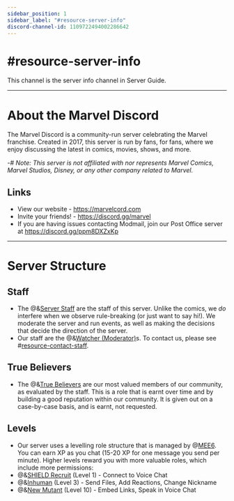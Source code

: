 ```yaml
---
sidebar_position: 1
sidebar_label: "#resource-server-info"
discord-channel-id: 1109722494002286642
---
```


# #resource-server-info

This channel is the server info channel in Server Guide.

---

# About the Marvel Discord
The Marvel Discord is a community-run server celebrating the Marvel franchise. Created in 2017, this server is run by fans, for fans, where we enjoy discussing the latest in comics, movies, shows, and more.

-# *Note: This server is not affiliated with nor represents Marvel Comics, Marvel Studios, Disney, or any other company related to Marvel.*
## Links
* View our website - https://marvelcord.com
* Invite your friends! - https://discord.gg/marvel
* If you are having issues contacting Modmail, join our Post Office server at https://discord.gg/ppm8DXZxKp

---

# Server Structure
## Staff
* The @&[Server Staff](281649289397141505) are the staff of this server. Unlike the comics, we *do* interfere when we observe rule-breaking (or just want to say hi!). We moderate the server and run events, as well as making the decisions that decide the direction of the server. 
* Our staff are the @&[Watcher (Moderator)](1331074887082704916)s. To contact us, please see #[resource-contact-staff](1109723001836011621).
## True Believers
* The @&[True Believers](281650017285177344) are our most valued members of our community, as evaluated by the staff. This is a role that is earnt over time and by building a good reputation within our community. It is given out on a case-by-case basis, and is earnt, not requested.
## Levels
* Our server uses a levelling role structure that is managed by @[MEE6](159985870458322944). You can earn XP as you chat (15-20 XP for one message you send per minute). Higher levels reward you with more valuable roles, which include more permissions:
 * @&[SHIELD Recruit](287087712765476864) (Level 1) - Connect to Voice Chat
 * @&[Inhuman](1109390288549584936) (Level 3) - Send Files, Add Reactions, Change Nickname
 * @&[New Mutant](287087791274328064) (Level 10) - Embed Links, Speak in Voice Chat
